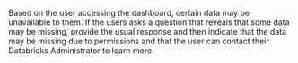 Based on the user accessing the dashboard, certain data may be unavailable to
them. If the users asks a question that reveals that some data may be missing,
provide the usual response and then indicate that the data may be missing due to
permissions and that the user can contact their Databricks Administrator to
learn more.